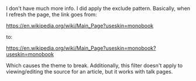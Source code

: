 I don't have much more info. I did apply the exclude pattern. Basically, when I refresh the page, the link goes from:

https://en.wikipedia.org/wiki/Main_Page?useskin=monobook

to:

https://en.wikipedia.org/wiki/Main_Page?useskin=monobook?useskin=monobook

Which causes the theme to break. Additionally, this filter doesn't apply to viewing/editing the source for an article, but it works with talk pages.
